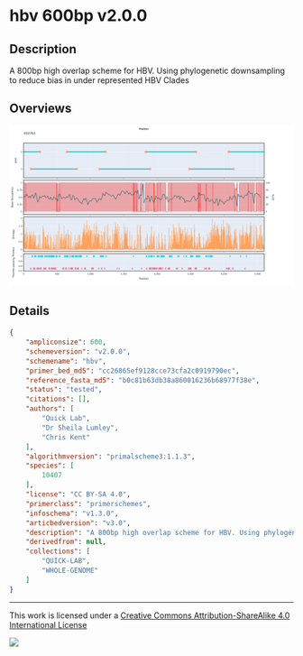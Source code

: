 # hbv 600bp v2.0.0

## Description

A 800bp high overlap scheme for HBV. Using phylogenetic downsampling to reduce bias in under represented HBV Clades

## Overviews

![X02763.png](work/X02763.png)

## Details

```json
{
    "ampliconsize": 600,
    "schemeversion": "v2.0.0",
    "schemename": "hbv",
    "primer_bed_md5": "cc26865ef9128cce73cfa2c0919790ec",
    "reference_fasta_md5": "b0c81b63db38a860016236b68977f38e",
    "status": "tested",
    "citations": [],
    "authors": [
        "Quick Lab",
        "Dr Sheila Lumley",
        "Chris Kent"
    ],
    "algorithmversion": "primalscheme3:1.1.3",
    "species": [
        10407
    ],
    "license": "CC BY-SA 4.0",
    "primerclass": "primerschemes",
    "infoschema": "v1.3.0",
    "articbedversion": "v3.0",
    "description": "A 800bp high overlap scheme for HBV. Using phylogenetic downsampling to reduce bias in under represented HBV Clades",
    "derivedfrom": null,
    "collections": [
        "QUICK-LAB",
        "WHOLE-GENOME"
    ]
}
```



------------------------------------------------------------------------

This work is licensed under a [Creative Commons Attribution-ShareAlike 4.0 International License](http://creativecommons.org/licenses/by-sa/4.0/) 

![](https://i.creativecommons.org/l/by-sa/4.0/88x31.png)